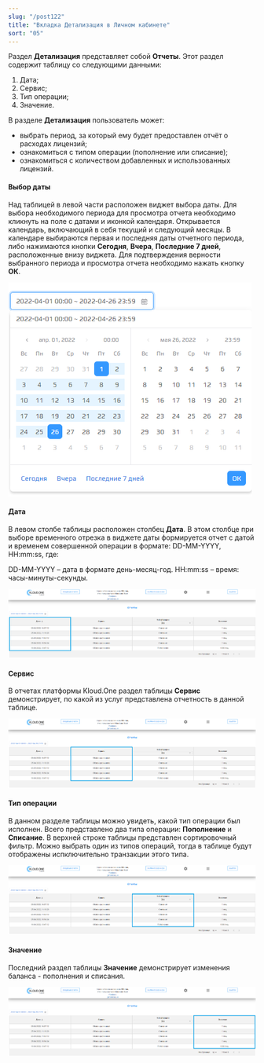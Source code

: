 ```yaml
---
slug: "/post122"
title: "Вкладка Детализация в Личном кабинете"
sort: "05"
---
```


 Раздел **Детализация** представляет собой **Отчеты**. Этот раздел содержит таблицу со следующими данными:  
1. Дата;  
2. Сервис;  
3. Тип операции;  
4. Значение.  

В разделе **Детализация** пользователь может:  
- выбрать период, за который ему будет предоставлен отчёт о расходах лицензий;  
- ознакомиться с типом операции (пополнение или списание);
- ознакомиться с количеством добавленных и использованных лицензий.

#### Выбор даты

Над таблицей в левой части расположен виджет выбора даты. Для выбора необходимого периода для просмотра отчета необходимо кликнуть на поле с датами и иконкой календаря. Открывается календарь, включающий в себя текущий и следующий месяцы. В календаре выбираются первая и последняя даты отчетного периода, либо нажимаются кнопки **Сегодня**, **Вчера**, **Последние 7 дней**, расположенные внизу виджета. Для подтверждения верности выбранного периода и просмотра отчета необходимо нажать кнопку **ОК**.

![Картинка](./images_od/reports_calendar_calling.png "Виджет выбора отчетного периода")

#### Дата

В левом столбе таблицы расположен столбец **Дата**. В этом столбце при выборе временного отрезка в виджете даты формируется отчет с датой и временем совершенной операции в формате: 
DD-MM-YYYY, HH:mm:ss, где:

DD-MM-YYYY – дата в формате день-месяц-год.
HH:mm:ss – время: часы-минуты-секунды.

![Картинка](./images_od/reports_data.png "Дата в отчетном периоде")

#### Сервис

В отчетах платформы Kloud.One раздел таблицы **Сервис** демонстрирует, по какой из услуг представлена отчетность в данной таблице.

![Картинка](./images_od/reports_service_calling.png "Сервис в отчетной таблице")

#### Тип операции

В данном разделе таблицы можно увидеть, какой тип операции был исполнен. Всего представлено два типа операции: **Пополнение** и **Списание**. В верхней строке таблицы представлен сортировочный фильтр. Можно выбрать один из типов операций, тогда в таблице будут отображены испключительно транзакции этого типа.

![Картинка](./images_od/reports_operation_calling.png "Тип операции в отчетной таблице")

#### Значение

Последний раздел таблицы **Значение** демонстрирует изменения баланса - пополнения и списания. 

![Картинка](./images_od/reports_unit_time.png "Значение в отчетной таблице")

